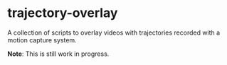 # trajectory-overlay

A collection of scripts to overlay videos with trajectories recorded with a motion capture system.

**Note**: This is still work in progress.